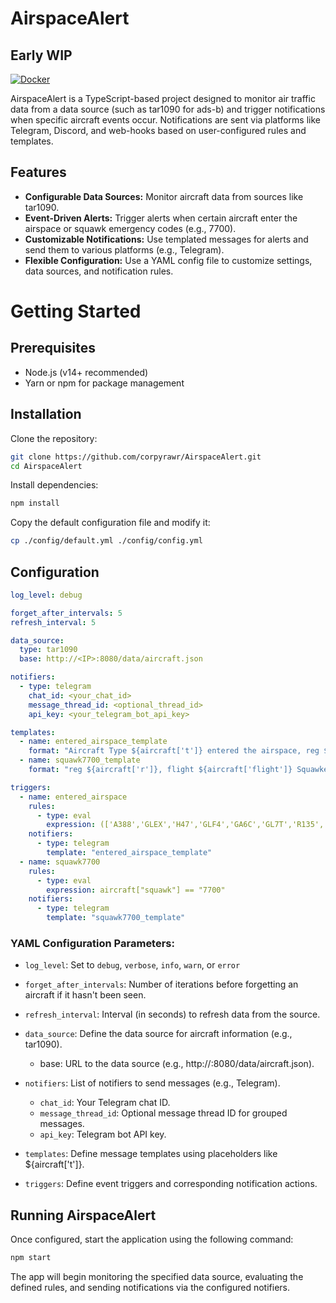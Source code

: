 # AirspaceAlert
## Early WIP
[![Docker](https://github.com/corpy-rawr/AirspaceAlert/actions/workflows/docker-publish.yml/badge.svg)](https://github.com/corpy-rawr/AirspaceAlert/actions/workflows/docker-publish.yml)

AirspaceAlert is a TypeScript-based project designed to monitor air traffic data from a data source (such as tar1090 for ads-b) and trigger notifications when specific aircraft events occur. Notifications are sent via platforms like Telegram, Discord, and web-hooks based on user-configured rules and templates.

## Features
- **Configurable Data Sources:** Monitor aircraft data from sources like tar1090.
- **Event-Driven Alerts:** Trigger alerts when certain aircraft enter the airspace or squawk emergency codes (e.g., 7700).
- **Customizable Notifications:** Use templated messages for alerts and send them to various platforms (e.g., Telegram).
- **Flexible Configuration:** Use a YAML config file to customize settings, data sources, and notification rules.

# Getting Started
## Prerequisites
- Node.js (v14+ recommended)
- Yarn or npm for package management

## Installation
Clone the repository:

```bash
git clone https://github.com/corpyrawr/AirspaceAlert.git
cd AirspaceAlert
```

Install dependencies:

```bash
npm install
```

Copy the default configuration file and modify it:

```bash
cp ./config/default.yml ./config/config.yml
```
## Configuration
```yaml
log_level: debug

forget_after_intervals: 5
refresh_interval: 5

data_source:
  type: tar1090
  base: http://<IP>:8080/data/aircraft.json

notifiers:
  - type: telegram
    chat_id: <your_chat_id>
    message_thread_id: <optional_thread_id>
    api_key: <your_telegram_bot_api_key>

templates:
  - name: entered_airspace_template
    format: "Aircraft Type ${aircraft['t']} entered the airspace, reg ${aircraft['r']}, flight ${aircraft['flight']}, squawk ${aircraft['squawk']}"
  - name: squawk7700_template
    format: "reg ${aircraft['r']}, flight ${aircraft['flight']} Squawked 7700"

triggers:
  - name: entered_airspace
    rules:
      - type: eval
        expression: (['A388','GLEX','H47','GLF4','GA6C','GL7T','R135','GLF6','IL76','GL5T','A310','K35R','C130','FA7X','FA8X','C30J','P8','C27J'].some(e => e == aircraft['t'])) && aircraft["isNew"] == true
    notifiers:
      - type: telegram
        template: "entered_airspace_template"
  - name: squawk7700
    rules:
      - type: eval
        expression: aircraft["squawk"] == "7700"
    notifiers:
      - type: telegram
        template: "squawk7700_template"

```
### YAML Configuration Parameters:
- `log_level`: Set to `debug`, `verbose`, `info`, `warn`, or `error`
- `forget_after_intervals`: Number of iterations before forgetting an aircraft if it hasn't been seen.
- `refresh_interval`: Interval (in seconds) to refresh data from the source.
- `data_source`: Define the data source for aircraft information (e.g., tar1090).
    - base: URL to the data source (e.g., http://<IP>:8080/data/aircraft.json).

- `notifiers`: List of notifiers to send messages (e.g., Telegram).
    - `chat_id`: Your Telegram chat ID.
    - `message_thread_id`: Optional message thread ID for grouped messages.
    - `api_key`: Telegram bot API key.
- `templates`: Define message templates using placeholders like ${aircraft['t']}.
- `triggers`: Define event triggers and corresponding notification actions.

## Running AirspaceAlert
Once configured, start the application using the following command:
```bash
npm start
```
The app will begin monitoring the specified data source, evaluating the defined rules, and sending notifications via the configured notifiers.
